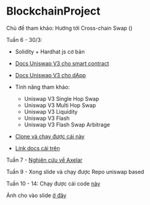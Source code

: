 # BlockchainProject
Chủ đề tham khảo: Hướng tới Cross-chain Swap ()

Tuần 6 - 30/3:
- Solidity + Hardhat js cơ bản 

- [Docs Uniswap V3 cho smart contract](https://docs.uniswap.org/contracts/v3)
- [Docs Uniswap V3 cho dApp](https://docs.uniswap.org/sdk/v3)
- Tính năng tham khảo:
    - Uniswap V3 Single Hop Swap 
    - Uniswap V3 Multi Hop Swap
    - Uniswap V3 Liquidity
    - Uniswap V3 Flash
    - Uniswap V3 Flash Swap Arbitrage
- [Clone và chạy được cái này](https://github.com/gebob19/uniswap-v3-flashswap)
- [Link docs cái trên](https://docs.uniswap.org/contracts/v3/guides/flash-integrations/inheritance-constructors)


Tuần 7 - [Nghiên cứu về Axelar](https://docs.axelar.dev/dev/intro)

Tuần 9 - Xong slide và chạy được Repo uniswap based

Tuần 10 - 14: Chạy được cái code [này](https://github.com/casterds/Cross-chainSwap)

Ảnh cho vào slide [ở đây](https://github.com/swing-xyz/evm-cosmos-crosschain-swap)


